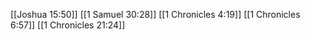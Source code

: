 [[Joshua 15:50]]
[[1 Samuel 30:28]]
[[1 Chronicles 4:19]]
[[1 Chronicles 6:57]]
[[1 Chronicles 21:24]]
